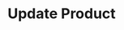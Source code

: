 ---
title: Update Product
type: endpoint
category: 639ba2628407100061f5faac
slug: update-product
parentDoc: 639ba2658407100061f5fab9
hidden: false
order: 5
---